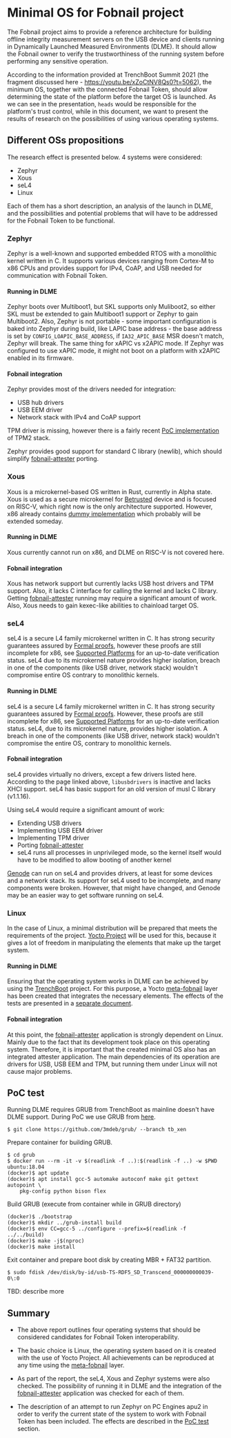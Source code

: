 # Minimal OS for Fobnail project

The Fobnail project aims to provide a reference architecture for building
offline integrity measurement servers on the USB device and clients running in
Dynamically Launched Measured Environments (DLME). It should allow the Fobnail
owner to verify the trustworthiness of the running system before performing any
sensitive operation.

According to the information provided at TrenchBoot Summit 2021 (the fragment
discussed here - https://youtu.be/xZoCtNV8Qs0?t=5062), the minimum OS, together
with the connected Fobnail Token, should allow determining the state of the
platform before the target OS is launched. As we can see in the presentation,
`heads` would be responsible for the platform's trust control, while in this
document, we want to present the results of research on the possibilities of
using various operating systems.

## Different OSs propositions

The research effect is presented below. 4 systems were considered:

* Zephyr
* Xous
* seL4
* Linux

Each of them has a short description, an analysis of the launch in DLME, and the
possibilities and potential problems that will have to be addressed for the
Fobnail Token to be functional.

### Zephyr

Zephyr is a well-known and supported embedded RTOS with a monolithic kernel
written in C. It supports various devices ranging from Cortex-M to x86 CPUs and
provides support for IPv4, CoAP, and USB needed for communication with Fobnail
Token.

#### Running in DLME

Zephyr boots over Multiboot1, but SKL supports only Muliboot2, so either SKL
must be extended to gain Multiboot1 support or Zephyr to gain Multiboot2. Also,
Zephyr is not portable - some important configuration is baked into Zephyr
during build, like LAPIC base address - the base address is set by
`CONFIG_LOAPIC_BASE_ADDRESS`, if `IA32_APIC_BASE` MSR doesn't match, Zephyr will
break. The same thing for xAPIC vs x2APIC mode. If Zephyr was configured to use
xAPIC mode, it might not boot on a platform with x2APIC enabled in its firmware.

#### Fobnail integration

Zephyr provides most of the drivers needed for integration:

- USB hub drivers
- USB EEM driver
- Network stack with IPv4 and CoAP support

TPM driver is missing, however there is a fairly recent
[PoC implementation](https://github.com/drandreas/zephyr-tpm2-poc) of TPM2
stack.

Zephyr provides good support for standard C library (newlib), which should
simplify [fobnail-attester](https://github.com/fobnail/fobnail-attester)
porting.

### Xous

Xous is a microkernel-based OS written in Rust, currently in Alpha state. Xous
is used as a secure microkernel for [Betrusted](betrusted.io) device and is
focused on RISC-V, which right now is the only architecture supported. However,
x86 already contains
[dummy implementation](https://github.com/betrusted-io/xous-core/blob/30b82b25b100e958790973c129dc49e1acca79ec/kernel/src/arch/x86_64.rs)
which probably will be extended someday.


#### Running in DLME

Xous currently cannot run on x86, and DLME on RISC-V is not covered here.

#### Fobnail integration

Xous has network support but currently lacks USB host drivers and TPM support.
Also, it lacks C interface for calling the kernel and lacks C library. Getting
[fobnail-attester](https://github.com/fobnail/fobnail-attester) running may
require a significant amount of work. Also, Xous needs to gain kexec-like
abilities to chainload target OS.

### seL4

seL4 is a secure L4 family microkernel written in C. It has strong security
guarantees assured by [Formal proofs](https://sel4.systems/Info/FAQ/proof.pml),
however these proofs are still incomplete for x86, see
[Supported Platforms](https://docs.sel4.systems/Hardware) for an up-to-date
verification status. seL4 due to its microkernel nature provides higher
isolation, breach in one of the components (like USB driver, network stack)
wouldn't compromise entire OS contrary to monolithic kernels.

#### Running in DLME

seL4 is a secure L4 family microkernel written in C. It has strong security
guarantees assured by [Formal proofs](https://sel4.systems/Info/FAQ/proof.pml).
However, these proofs are still incomplete for x86, see
[Supported Platforms](https://docs.sel4.systems/Hardware) for an up-to-date
verification status. seL4, due to its microkernel nature, provides higher
isolation. A breach in one of the components (like USB driver, network stack)
wouldn't compromise the entire OS, contrary to monolithic kernels.

#### Fobnail integration

seL4 provides virtually no drivers, except a few drivers listed here.
According to the page linked above, `libusbdrivers` is inactive and lacks XHCI
support. seL4 has basic support for an old version of musl C library (v1.1.16).

Using seL4 would require a significant amount of work:
- Extending USB drivers
- Implementing USB EEM driver
- Implementing TPM driver
- Porting [fobnail-attester](https://github.com/fobnail/fobnail-attester)
- seL4 runs all processes in unprivileged mode, so the kernel itself would have
  to be modified to allow booting of another kernel

[Genode](https://github.com/genodelabs/genode) can run on seL4 and provides
drivers, at least for some devices and a network stack. Its support for seL4
used to be incomplete, and many components were broken. However, that might have
changed, and Genode may be an easier way to get software running on seL4.

### Linux

In the case of Linux, a minimal distribution will be prepared that meets the
requirements of the project. [Yocto Project](https://www.yoctoproject.org/) will
be used for this, because it gives a lot of freedom in manipulating the elements
that make up the target system.

#### Running in DLME

Ensuring that the operating system works in DLME can be achieved by using the
[TrenchBoot](https://trenchboot.org/) project. For this purpose, a Yocto
[meta-fobnail](https://github.com/fobnail/meta-fobnail) layer has been created
that integrates the necessary elements. The effects of the tests are presented
in a [separate document](./running-os-in-dlme.md).

#### Fobnail integration

At this point, the [fobnail-attester](https://github.com/fobnail/fobnail-attester)
application is strongly dependent on Linux. Mainly due to the fact that its
development took place on this operating system. Therefore, it is important that
the created minimal OS also has an integrated attester application. The main
dependencies of its operation are drivers for USB, USB EEM and TPM, but running
them under Linux will not cause major problems.

## PoC test

Running DLME requires GRUB from TrenchBoot as mainline doesn't have DLME
support. During PoC we use GRUB from
[here](https://github.com/3mdeb/grub/tree/tb_xen).

```shell
$ git clone https://github.com/3mdeb/grub/ --branch tb_xen
```

Prepare container for building GRUB.

```shell
$ cd grub
$ docker run --rm -it -v $(readlink -f ..):$(readlink -f ..) -w $PWD ubuntu:18.04
(docker)$ apt update
(docker)$ apt install gcc-5 automake autoconf make git gettext autopoint \
    pkg-config python bison flex
```

Build GRUB (execute from container while in GRUB directory)

```shell
(docker)$ ./bootstrap
(docker)$ mkdir ../grub-install build
(docker)$ env CC=gcc-5 ../configure --prefix=$(readlink -f ../../build)
(docker)$ make -j$(nproc)
(docker)$ make install
```

Exit container and prepare boot disk by creating MBR + FAT32 partition.

```shell
$ sudo fdisk /dev/disk/by-id/usb-TS-RDF5_SD_Transcend_000000000039-0\:0
```


TBD: describe more

## Summary

* The above report outlines four operating systems that should be considered
  candidates for Fobnail Token interoperability.

* The basic choice is Linux, the operating system based on it is created with
  the use of Yocto Project. All achievements can be reproduced at any time using
  the [meta-fobnail](https://github.com/fobnail/meta-fobnail) layer.

* As part of the report, the seL4, Xous and Zephyr systems were also checked.
  The possibility of running it in DLME and the integration of the
  [fobnail-attester](https://github.com/fobnail/fobnail-attester) application
  was checked for each of them.

* The description of an attempt to run Zephyr on PC Engines apu2 in order to
  verify the current state of the system to work with Fobnail Token has been
  included. The effects are described in the [PoC test](#poc-test) section.
